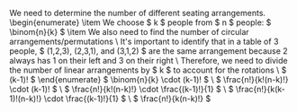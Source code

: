 We need to determine the number of different seating arrangements.
\begin{enumerate}
\item We choose $ k $ people from $ n $ people: $ \binom{n}{k} $
	\item We also need to find the number of circular arrangements/permutations \\
	      It's important to identify that in a table of 3 people, $ (1,2,3), (2,3,1), and (3,1,2) $ are the same arrangement because 2 always has 1 on their left and 3 on their right \\
	      Therefore, we need to divide the number of linear arrangements by $ k $ to account for the rotations \\
	      $ (k-1)! $
\end{enumerate}
$ \binom{n}{k} \cdot (k-1)! $ \\
$ \frac{n!}{k!(n-k)!} \cdot (k-1)! $ \\
$ \frac{n!}{k!(n-k)!} \cdot \frac{(k-1)!}{1} $ \\
$ \frac{n!}{k(k-1)!(n-k)!} \cdot \frac{(k-1)!}{1} $ \\
$ \frac{n!}{k(n-k)!} $
